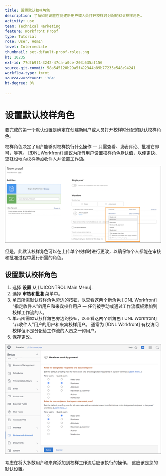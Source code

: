 ```yaml
---
title: 设置默认校样角色
description: 了解如何设置在创建新用户或人员打开校样时分配的默认校样角色。
activity: use
team: Technical Marketing
feature: Workfront Proof
type: Tutorial
role: User, Admin
level: Intermediate
thumbnail: set-default-proof-roles.png
kt: 10235
exl-id: 77dfb9f1-3242-47ca-a0ce-203b535af156
source-git-commit: 58a545120b29a5f492344b89b77235e548e94241
workflow-type: tm+mt
source-wordcount: '264'
ht-degree: 0%

---
```


# 设置默认校样角色

<!---
21.4 updates have been made
--->

要完成的第一个默认设置是确定在创建新用户或人员打开校样时分配的默认校样角色。

校样角色决定了用户能够对校样执行什么操作 — 只需查看、发表评论、批准它即可，等等。 [!DNL Workfront] 建议为所有用户设置校样角色默认值，以便更快、更轻松地向校样添加收件人并设置工作流。

![在上传校样时可以选择校样角色](assets/proof-system-setups-proof-role-example.png)

但是，此默认校样角色可以在上传单个校样时进行更改，以确保每个人都能在审核和批准过程中履行所需的角色。


## 设置默认校样角色

1. 选择 **设置** 从 [!UICONTROL Main Menu].
1. 选择 **审核和批准** 菜单中。
1. 单击所需默认校样角色旁边的按钮，以查看这两个新角色 [!DNL Workfront] “指定收件人”的用户和来宾校样用户 — 任何被手动或通过工作流模板添加到校样工作流的人。
1. 单击所需默认校样角色旁边的按钮，以查看这两个新角色 [!DNL Workfront] “非收件人”用户的用户和来宾校样用户。 通常为 [!DNL Workfront] 有权访问校样但不是分配给工作流的人员之一的用户。
1. 保存更改。

![Workfront中的审核和批准设置](assets/proof-system-setups-workfront-defaults.png)

考虑在将大多数用户和来宾添加到校样工作流后应该执行的操作。 这应该是您的默认设置。
